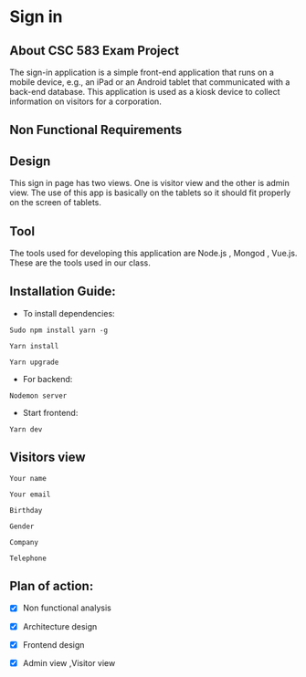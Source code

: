 # Sign in

## About CSC 583 Exam Project

The sign-in application is a simple front-end application that runs on a mobile device, e.g., an iPad or an Android tablet that communicated with a back-end database. This application is used as a kiosk device to collect information on visitors for a corporation.

## Non Functional Requirements

## Design 

This sign in page has two views. One is visitor view and the other is admin view. The use of this app is basically on the tablets so it should fit properly on the screen of tablets.

## Tool

The tools used for developing this application are Node.js , Mongod , Vue.js. These are the tools used in our class. 

## Installation Guide:

* To install dependencies:

`Sudo npm install yarn -g`

`Yarn install`

`Yarn upgrade`

* For backend:

`Nodemon server`

* Start frontend:

`Yarn dev`

## Visitors view

`Your name`

`Your email`

`Birthday`

`Gender`

`Company`

`Telephone`

## Plan of action:

- [x] Non functional analysis
- [x] Architecture design
- [x] Frontend design
- [x] Admin view ,Visitor view


